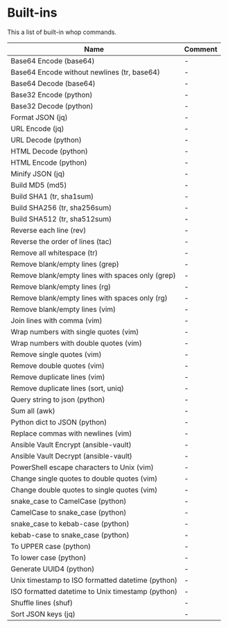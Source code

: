 # Built-ins

This a list of built-in whop commands.

| Name                                              | Comment |
|---------------------------------------------------|---------|
| Base64 Encode (base64)                            | -       |
| Base64 Encode without newlines (tr, base64)       | -       |
| Base64 Decode (base64)                            | -       |
| Base32 Encode (python)                            | -       |
| Base32 Decode (python)                            | -       |
| Format JSON (jq)                                  | -       |
| URL Encode (jq)                                   | -       |
| URL Decode (python)                               | -       |
| HTML Decode (python)                              | -       |
| HTML Encode (python)                              | -       |
| Minify JSON (jq)                                  | -       |
| Build MD5 (md5)                                   | -       |
| Build SHA1 (tr, sha1sum)                          | -       |
| Build SHA256 (tr, sha256sum)                      | -       |
| Build SHA512 (tr, sha512sum)                      | -       |
| Reverse each line (rev)                           | -       |
| Reverse the order of lines (tac)                  | -       |
| Remove all whitespace (tr)                        | -       |
| Remove blank/empty lines (grep)                   | -       |
| Remove blank/empty lines with spaces only (grep)  | -       |
| Remove blank/empty lines (rg)                     | -       |
| Remove blank/empty lines with spaces only (rg)    | -       |
| Remove blank/empty lines (vim)                    | -       |
| Join lines with comma (vim)                       | -       |
| Wrap numbers with single quotes (vim)             | -       |
| Wrap numbers with double quotes (vim)             | -       |
| Remove single quotes (vim)                        | -       |
| Remove double quotes (vim)                        | -       |
| Remove duplicate lines (vim)                      | -       |
| Remove duplicate lines (sort, uniq)               | -       |
| Query string to json (python)                     | -       |
| Sum all (awk)                                     | -       |
| Python dict to JSON (python)                      | -       |
| Replace commas with newlines (vim)                | -       |
| Ansible Vault Encrypt (ansible-vault)             | -       |
| Ansible Vault Decrypt (ansible-vault)             | -       |
| PowerShell escape characters to Unix (vim)        | -       |
| Change single quotes to double quotes (vim)       | -       |
| Change double quotes to single quotes (vim)       | -       |
| snake_case to CamelCase (python)                  | -       |
| CamelCase to snake_case (python)                  | -       |
| snake_case to kebab-case (python)                 | -       |
| kebab-case to snake_case (python)                 | -       |
| To UPPER case (python)                            | -       |
| To lower case (python)                            | -       |
| Generate UUID4 (python)                           | -       |
| Unix timestamp to ISO formatted datetime (python) | -       |
| ISO formatted datetime to Unix timestamp (python) | -       |
| Shuffle lines (shuf)                              | -       |
| Sort JSON keys (jq)                               | -       |
